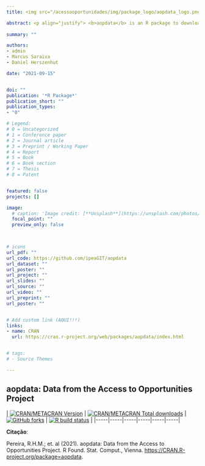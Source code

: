 ```yaml
---
title: <img src="/acessooportunidades/img/package_logo/aopdata_logo.png" width="200" align="center" alt="">

abstract: <p align="justify"> <b>aopdata</b> is an R package to download data from the <a href="https://www.ipea.gov.br/acessooportunidades/en/">Access to Opportunities Project (AOP)</a>. The AOP is a research initiative led by the Institute for Applied Economic Research (Ipea) with the aim to study transport accessibility and inequalities in access to opportunities in Brazilian cities. </p>
  
summary: ""

authors:
- admin
- Marcus Saraiva
- Daniel Herszenhut

date: "2021-09-15"


doi: ""
publication: '*R Package*'
publication_short: ""
publication_types:
- "0"

# Legend: 
# 0 = Uncategorized
# 1 = Conference paper
# 2 = Journal article
# 3 = Preprint / Working Paper
# 4 = Report
# 5 = Book
# 6 = Book section
# 7 = Thesis
# 8 = Patent


featured: false
projects: []

image:
  # caption: 'Image credit: [**Unsplash**](https://unsplash.com/photos/jdD8gXaTZsc)'
  focal_point: ""
  preview_only: false


  
# icons
url_pdf: ""
url_code: https://github.com/ipeaGIT/aopdata
url_dataset: ""
url_poster: ""
url_project: ""
url_slides: ""
url_source: ""
url_video: ""
url_preprint: ""
url_poster: ""


# Add custom link (AQUI!!!)
links:
- name: CRAN
  url: https://cran.r-project.org/web/packages/aopdata/index.html


# tags:
# - Source Themes

---
```


## **aopdata**: Data from the Access to Opportunities Project

| [![CRAN/METACRAN Version](https://www.r-pkg.org/badges/version/aopdata)](https://CRAN.R-project.org/package=aopdata)  | [![CRAN/METACRAN Total downloads](https://cranlogs.r-pkg.org/badges/grand-total/aopdata?color=blue)](https://CRAN.R-project.org/package=aopdata)  | [![GitHub forks](https://img.shields.io/badge/GitHub-code-orange)](https://github.com/ipeaGIT/aopdata) | [![R build status](https://github.com/ipeaGIT/aopdata/workflows/R-CMD-check/badge.svg)](https://github.com/ipeaGIT/aopdata/actions) |
|-----|-----|-----|-----|-----|-----|

__Citação__:

Pereira, R.H.M.; et. al (2021). aopdata: Data from the Access to Opportunities Project. R Found. Stat. Comput., Vienna. https://CRAN.R-project.org/package=aopdata.